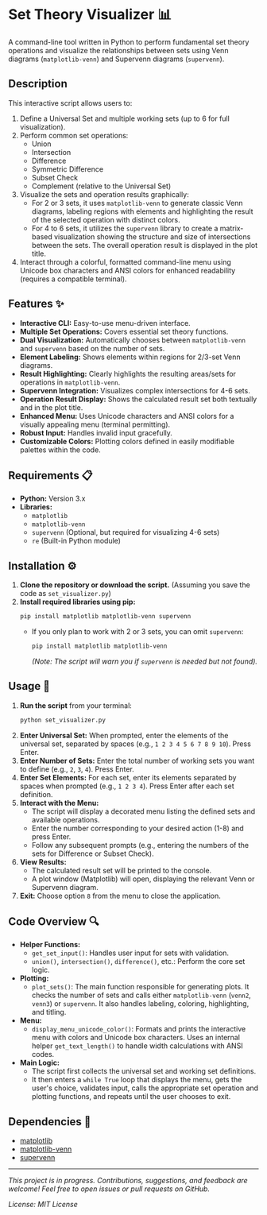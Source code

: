 # Set Theory Visualizer 📊

A command-line tool written in Python to perform fundamental set theory operations and visualize the relationships between sets using Venn diagrams (`matplotlib-venn`) and Supervenn diagrams (`supervenn`).

## Description

This interactive script allows users to:
1.  Define a Universal Set and multiple working sets (up to 6 for full visualization).
2.  Perform common set operations:
    * Union
    * Intersection
    * Difference
    * Symmetric Difference
    * Subset Check
    * Complement (relative to the Universal Set)
3.  Visualize the sets and operation results graphically:
    * For 2 or 3 sets, it uses `matplotlib-venn` to generate classic Venn diagrams, labeling regions with elements and highlighting the result of the selected operation with distinct colors.
    * For 4 to 6 sets, it utilizes the `supervenn` library to create a matrix-based visualization showing the structure and size of intersections between the sets. The overall operation result is displayed in the plot title.
4.  Interact through a colorful, formatted command-line menu using Unicode box characters and ANSI colors for enhanced readability (requires a compatible terminal).

## Features ✨

* **Interactive CLI:** Easy-to-use menu-driven interface.
* **Multiple Set Operations:** Covers essential set theory functions.
* **Dual Visualization:** Automatically chooses between `matplotlib-venn` and `supervenn` based on the number of sets.
* **Element Labeling:** Shows elements within regions for 2/3-set Venn diagrams.
* **Result Highlighting:** Clearly highlights the resulting areas/sets for operations in `matplotlib-venn`.
* **Supervenn Integration:** Visualizes complex intersections for 4-6 sets.
* **Operation Result Display:** Shows the calculated result set both textually and in the plot title.
* **Enhanced Menu:** Uses Unicode characters and ANSI colors for a visually appealing menu (terminal permitting).
* **Robust Input:** Handles invalid input gracefully.
* **Customizable Colors:** Plotting colors defined in easily modifiable palettes within the code.


## Requirements 📋

* **Python:** Version 3.x
* **Libraries:**
    * `matplotlib`
    * `matplotlib-venn`
    * `supervenn` (Optional, but required for visualizing 4-6 sets)
    * `re` (Built-in Python module)

## Installation ⚙️

1.  **Clone the repository or download the script.** (Assuming you save the code as `set_visualizer.py`)
2.  **Install required libraries using pip:**
    ```bash
    pip install matplotlib matplotlib-venn supervenn
    ```
    * If you only plan to work with 2 or 3 sets, you can omit `supervenn`:
        ```bash
        pip install matplotlib matplotlib-venn
        ```
        *(Note: The script will warn you if `supervenn` is needed but not found).*

## Usage 🚀

1.  **Run the script** from your terminal:
    ```bash
    python set_visualizer.py
    ```
2.  **Enter Universal Set:** When prompted, enter the elements of the universal set, separated by spaces (e.g., `1 2 3 4 5 6 7 8 9 10`). Press Enter.
3.  **Enter Number of Sets:** Enter the total number of working sets you want to define (e.g., `2`, `3`, `4`). Press Enter.
4.  **Enter Set Elements:** For each set, enter its elements separated by spaces when prompted (e.g., `1 2 3 4`). Press Enter after each set definition.
5.  **Interact with the Menu:**
    * The script will display a decorated menu listing the defined sets and available operations.
    * Enter the number corresponding to your desired action (1-8) and press Enter.
    * Follow any subsequent prompts (e.g., entering the numbers of the sets for Difference or Subset Check).
6.  **View Results:**
    * The calculated result set will be printed to the console.
    * A plot window (Matplotlib) will open, displaying the relevant Venn or Supervenn diagram.
7.  **Exit:** Choose option `8` from the menu to close the application.

## Code Overview 🔍

* **Helper Functions:**
    * `get_set_input()`: Handles user input for sets with validation.
    * `union()`, `intersection()`, `difference()`, etc.: Perform the core set logic.
* **Plotting:**
    * `plot_sets()`: The main function responsible for generating plots. It checks the number of sets and calls either `matplotlib-venn` (`venn2`, `venn3`) or `supervenn`. It also handles labeling, coloring, highlighting, and titling.
* **Menu:**
    * `display_menu_unicode_color()`: Formats and prints the interactive menu with colors and Unicode box characters. Uses an internal helper `get_text_length()` to handle width calculations with ANSI codes.
* **Main Logic:**
    * The script first collects the universal set and working set definitions.
    * It then enters a `while True` loop that displays the menu, gets the user's choice, validates input, calls the appropriate set operation and plotting functions, and repeats until the user chooses to exit.

## Dependencies 🔗

* [matplotlib](https://matplotlib.org/)
* [matplotlib-venn](https://github.com/konstantint/matplotlib-venn)
* [supervenn](https://github.com/gecko984/supervenn)

---

*This project is in progress. Contributions, suggestions, and feedback are welcome! Feel free to open issues or pull requests on GitHub.*

*License: MIT License*

